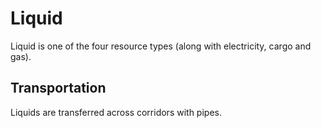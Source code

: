 # Liquid
Liquid is one of the four resource types (along with electricity, cargo and gas).

## Transportation
Liquids are transferred across corridors with pipes.


